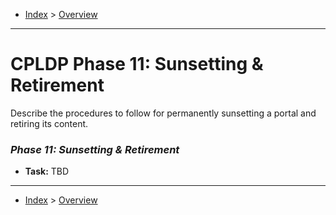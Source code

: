 - [Index](../index.md) > [Overview](overview.md)

---

# CPLDP Phase 11: Sunsetting & Retirement

Describe the procedures to follow for permanently sunsetting a portal and retiring its content.

### _Phase 11: Sunsetting & Retirement_

- **Task:** TBD

---

- [Index](../index.md) > [Overview](overview.md)
